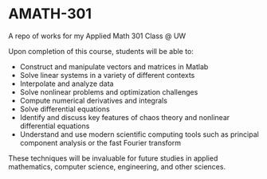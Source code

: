 # AMATH-301

A repo of works for my Applied Math 301 Class @ UW

Upon completion of this course, students will be able to:

* Construct and manipulate vectors and matrices in Matlab
* Solve linear systems in a variety of different contexts
* Interpolate and analyze data
* Solve nonlinear problems and optimization challenges
* Compute numerical derivatives and integrals
* Solve differential equations
* Identify and discuss key features of chaos theory and nonlinear differential equations
* Understand and use modern scientific computing tools such as principal component analysis or the fast Fourier transform

These techniques will be invaluable for future studies in applied mathematics, computer science, engineering, and other sciences.

